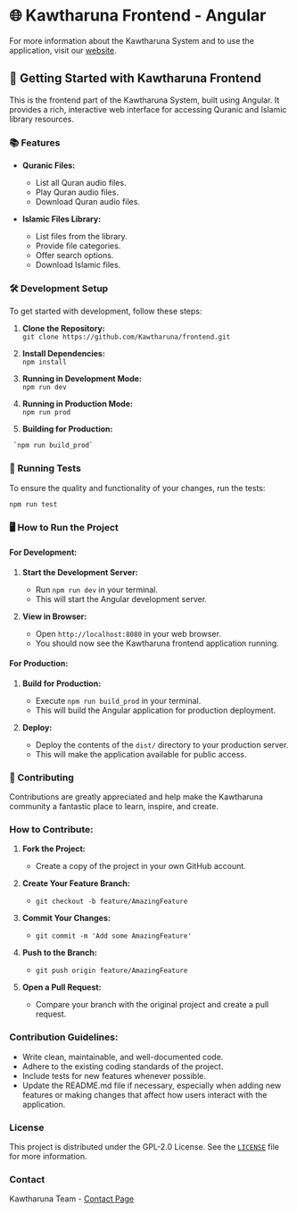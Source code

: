 # 🌐 Kawtharuna Frontend - Angular

For more information about the Kawtharuna System and to use the application, visit our [website](https://www.kawtharuna.com).

## 🚀 Getting Started with Kawtharuna Frontend

This is the frontend part of the Kawtharuna System, built using Angular. It provides a rich, interactive web interface for accessing Quranic and Islamic library resources.

### 📚 Features

- **Quranic Files:** 
  - List all Quran audio files.
  - Play Quran audio files.
  - Download Quran audio files.

- **Islamic Files Library:**
  - List files from the library.
  - Provide file categories.
  - Offer search options.
  - Download Islamic files.

### 🛠️ Development Setup

To get started with development, follow these steps:

1. **Clone the Repository:**  
   `git clone https://github.com/Kawtharuna/frontend.git`

2. **Install Dependencies:**  
   `npm install`

3. **Running in Development Mode:**  
   `npm run dev`

4. **Running in Production Mode:**  
   `npm run prod`

5. **Building for Production:**  
```bash
 `npm run build_prod`
```

### 🔧 Running Tests

To ensure the quality and functionality of your changes, run the tests:

```bash
npm run test
```

### 🖥️ How to Run the Project

#### For Development:

1. **Start the Development Server:**
   - Run `npm run dev` in your terminal.
   - This will start the Angular development server.

2. **View in Browser:**
   - Open `http://localhost:8080` in your web browser.
   - You should now see the Kawtharuna frontend application running.

#### For Production:

1. **Build for Production:**
   - Execute `npm run build_prod` in your terminal.
   - This will build the Angular application for production deployment.

2. **Deploy:**
   - Deploy the contents of the `dist/` directory to your production server.
   - This will make the application available for public access.

### 📝 Contributing

Contributions are greatly appreciated and help make the Kawtharuna community a fantastic place to learn, inspire, and create.

### How to Contribute:

1. **Fork the Project:**
   - Create a copy of the project in your own GitHub account.

2. **Create Your Feature Branch:**
   - `git checkout -b feature/AmazingFeature`

3. **Commit Your Changes:**
   - `git commit -m 'Add some AmazingFeature'`

4. **Push to the Branch:**
   - `git push origin feature/AmazingFeature`

5. **Open a Pull Request:**
   - Compare your branch with the original project and create a pull request.

### Contribution Guidelines:

- Write clean, maintainable, and well-documented code.
- Adhere to the existing coding standards of the project.
- Include tests for new features whenever possible.
- Update the README.md file if necessary, especially when adding new features or making changes that affect how users interact with the application.

### License

This project is distributed under the GPL-2.0 License. See the [`LICENSE`](../LICENSE) file for more information.

### Contact

Kawtharuna Team - [Contact Page](https://www.kawtharuna.com/contact)
